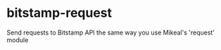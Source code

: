 bitstamp-request
================

Send requests to Bitstamp API the same way you use Mikeal's 'request' module
